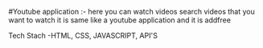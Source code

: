 #Youtube application :- here you can watch videos search videos that you want to watch it is same like a youtube application and it is addfree

Tech Stach -HTML, CSS, JAVASCRIPT, API'S

